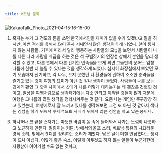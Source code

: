 ```yaml
---

title: 베트남 문화
---
```


![KakaoTalk_Photo_2021-04-15-16-15-00](https://user-images.githubusercontent.com/50545088/114829544-2a346000-9e06-11eb-9785-35186a8653ce.jpeg)


1. 혹자는 누가 그 정도의 돈을 쓰면 한국에서인들 재미가 없을 수가 있겠냐고 말을 하지만, 이번 격리를 통해서 많이 혼자 지내면서 많은 생각을 하게 되었다. 말이 통하지 않는 사람들, 기후에 따라서 달리 행동하는 사람들의 모습을 보면서 사람들이 나를 다른 나라 사람을 취급을 하는 것은 석 구별짓기의 연장선 상에서 본인을 달리 생각할 수 있고, 다른 면에서 다른 신기한 민족들을 보게 되면 그들만의 문화도 엄청 다름에 한번 더 놀랄 수 있다는 것을 생각하게 되었다. 심지어 화장실에서 보았던 모기 모습마저 신기하고, 각 나무, 보지 못했던 내 환경들에 관하여 소소한 충격들을 즐기고 있는 것이 여행의 묘미가 아닌 것 같나 생각이 들었다. 사람들이 나를 보는 경계와 환영 그 양측 사이에서 상대가 나를 어떻게 대하는지는 꽤 괜찮은 경험인 것이고, 일상을 여행처럼으로 생각하기에는 다소 안되고 제약된 것들이 많기 때문에 여행은 그나름의 많은 생각을 정리시켜주는 것 같다. 요즘 나는 게임만 주구장창 하고 있었는데, 여행자로서 잘 느끼고 있나를 생각해보면 그건 또 아닌 것 같아서 색다른 경험을 하기 위해서 주체적으로 지내기 위해서 많은 경험을 하고 있는 중이다.

<!--2. 베트남 친구들은 조금 친해지면 노래를 불러주는 문화가 있는 것 같다. 벌써 세 친구들한테 노래를 들었고, 나 역시 그렇게 해주어야 하나 생각을 하고 있지만, 나는 딱히 그렇게 하고 있지 않다. 이것이 문화의 차이인 것 같고 재미있다. 그 친구들은 통화보다도 영상 통화를 좋아하는 것 같다. 아무래도 코로나 영향도 있을 것 같고, 다른 여러 유튜브 영상을 보면 베트남 여자/남자들이 바람을 많이 피기 때문에 영상 통화를 하는 것을 좋아한다고 하는데, 정말 그런 것 같다.... 노래도 엄청 많이 들었다.-->

3. 하나하나 코 끝을 스쳐가는 따뜻한 바람이 몸 속에 들어와서 나가는 느낌이 나릇하고 노곤하게 만든다. 일렁이는 커튼, 밖에서의 골프 소리, 베트남 특유의 시끄러운 경적 소리, 밖에서 잔디를 정리하는 소리가 재밌다. 남은 날이 며칠 안남았다는 생각이 드니 아쉽다. 이렇게 좋은 숙소, 이렇게 아무것도 하지 않는 일들이 누군가한테 자랑삼아 이야기할 수도 없는 것이고, 